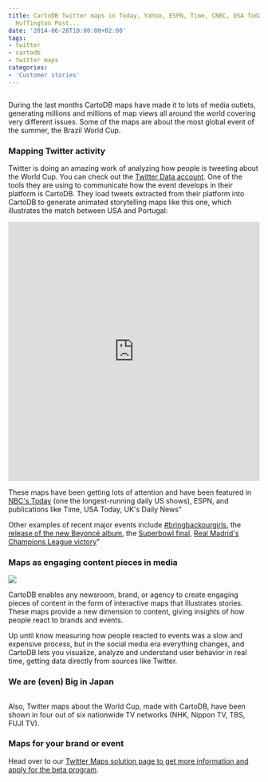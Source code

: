 ```yaml
---
title: CartoDB Twitter maps in Today, Yahoo, ESPN, Time, CNBC, USA Today, Daily News,
  Huffington Post...
date: '2014-06-28T10:00:00+02:00'
tags:
- twitter
- cartodb
- twitter maps
categories:
- 'Customer stories'
---
```


<img src="http://i.imgur.com/GXkqPhP.jpg" alt=""/>

During the last months CartoDB maps have made it to lots of media outlets, generating millions and millions of map views all around the world covering very different issues. Some of the maps are about the most global event of the summer, the Brazil World Cup.

### Mapping Twitter activity

Twitter is doing an amazing work of analyzing how people is tweeting about the World Cup. You can check out the <a href="http://www.twitter.com/TwitterData">Twitter Data account</a>. One of the tools they are using to communicate how the event develops in their platform is CartoDB. They load tweets extracted from their platform into CartoDB to generate animated storytelling maps like this one, which illustrates the match between USA and Portugal:

<iframe width="100%" height="520" frameborder="0" src="http://cartodb.com/v/worldcup/match/?vis=0525c200-fa60-11e3-a80c-0edbca4b5057&amp;h=t&amp;t=USA,5CA2D1%7CPortugal,CC152B&amp;m=6/22/2014%2019:00:00%20GMT,6/22/2014%2020:54:00GMT&amp;g=81,99%7C5,%20113#/2/12.4/-7.7/0" allowfullscreen webkitallowfullscreen mozallowfullscreen oallowfullscreen msallowfullscreen></iframe>

These maps have been getting lots of attention and have been featured in <a href="http://www.today.com/orangeroom/8m-tweets-posted-during-usa-portugal-world-cup-match-1D79840482">NBC's Today</a> (one the longest-running daily US shows), ESPN, and publications like Time, USA Today, UK's Daily News"

Other examples of recent major events include <a href="http://time.com/89775/boko-haram-kidnapping-twitter-bringbackourgirls/">#bringbackourgirls</a>, the <a href="http://www.huffingtonpost.com/2013/12/16/beyonce-twitter_n_4455491.html">release of the new Beyoncé album</a>, the <a href="http://time.com/4022/twitter-super-bowl-visualization/">Superbowl final</a>, <a href="http://ftw.usatoday.com/2014/05/champions-league-final-twitter">Real Madrid's Champions League victory</a>"

### Maps as engaging content pieces in media

<a href="http://sports.yahoo.com/blogs/soccer-dirty-tackle/twitter-heat-map-of-usa-germany-shows-the-world-s-divided-loyalties-212505394.html"><img src="http://i.imgur.com/R0Bqc9E.png"/></a>

CartoDB enables any newsroom, brand, or agency to create engaging pieces of content in the form of interactive maps that illustrates stories. These maps provide a new dimension to content, giving insights of how people react to brands and events.

Up until know measuring how people reacted to events was a slow and expensive process, but in the social media era everything changes, and CartoDB lets you visualize, analyze and understand user behavior in real time, getting data directly from sources like Twitter.

### We are (even) Big in Japan

<img src="http://i.imgur.com/1XeHuqc.jpg" alt=""/>

Also, Twitter maps about the World Cup, made with CartoDB, have been shown in four out of six nationwide TV networks (NHK, Nippon TV, TBS, FUJI TV).

### Maps for your brand or event

Head over to our <a href="http://cartodb.com/solutions/twitter-maps">Twitter Maps solution page to get more information and apply for the beta program</a>.
